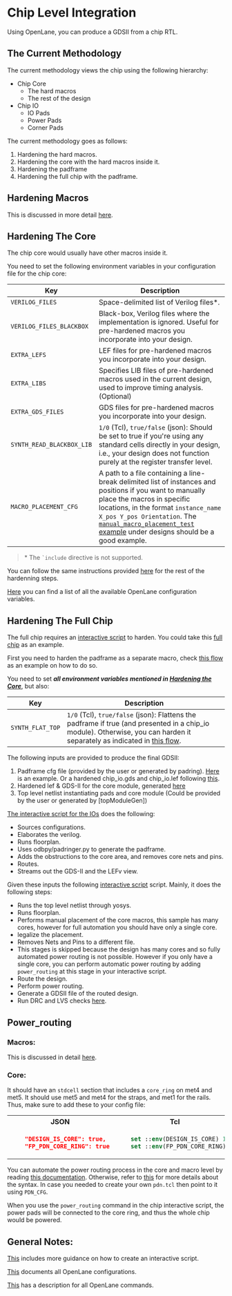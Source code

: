 # Chip Level Integration
Using OpenLane, you can produce a GDSII from a chip RTL.

## The Current Methodology

The current methodology views the chip using the following hierarchy:
- Chip Core
    - The hard macros
    - The rest of the design
- Chip IO
    - IO Pads
    - Power Pads
    - Corner Pads

The current methodology goes as follows:
1. Hardening the hard macros.
2. Hardening the core with the hard macros inside it.
3. Hardening the padframe
4. Hardening the full chip with the padframe.


## Hardening Macros

This is discussed in more detail [here][8].

## Hardening The Core

The chip core would usually have other macros inside it.

You need to set the following environment variables in your configuration file for the chip core:

| Key | Description |
|-|-|
| `VERILOG_FILES` | Space-delimited list of Verilog files*. |
| `VERILOG_FILES_BLACKBOX` | Black-box, Verilog files where the implementation is ignored. Useful for pre-hardened macros you incorporate into your design. |
| `EXTRA_LEFS` | LEF files for pre-hardened macros you incorporate into your design. |
| `EXTRA_LIBS` | Specifies LIB files of pre-hardened macros used in the current design, used to improve timing analysis. (Optional) |
| `EXTRA_GDS_FILES` | GDS files for pre-hardened macros you incorporate into your design. |
| `SYNTH_READ_BLACKBOX_LIB` | `1/0` (Tcl), `true/false` (json): Should be set to true if you're using any standard cells directly in your design, i.e., your design does not function purely at the register transfer level. |
| `MACRO_PLACEMENT_CFG` | A path to a file containing a line-break delimited list of instances and positions if you want to manually place the macros in specific locations, in the format `instance_name X_pos Y_pos Orientation`. The [`manual_macro_placement_test` example][9] under designs should be a good example. |
> \* The ``` `include ``` directive is not supported.

You can follow the same instructions provided [here][8] for the rest of the hardenning steps.

[Here][0] you can find a list of all the available OpenLane configuration variables.

## Hardening The Full Chip

The full chip requires an [interactive script][2] to harden. You could take this [full chip][5] as an example.

First you need to harden the padframe as a separate macro, check [this flow][4] as an example on how to do so.

You need to set ***all environment variables mentioned in [Hardening the Core](#hardening-the-core)***, but also:

| Key | Description |
|-|-|
| `SYNTH_FLAT_TOP` | `1/0` (Tcl), `true/false` (json): Flattens the padframe if true (and presented in a chip_io module). Otherwise, you can harden it separately as indicated in [this flow][4].  |

The following inputs are provided to produce the final GDSII:

1. Padframe cfg file (provided by the user or generated by padring). [Here][6] is an example. Or a hardened chip_io.gds and chip_io.lef following [this][4].
2. Hardened lef & GDS-II for the core module, generated [here](#hardening-the-core)
3. Top level netlist instantiating pads and core module (Could be provided by the user or generated by [topModuleGen])

[The interactive script for the IOs][4] does the following:
- Sources configurations.
- Elaborates the verilog.
- Runs floorplan.
- Uses odbpy/padringer.py to generate the padframe.
- Adds the obstructions to the core area, and removes core nets and pins.
- Routes.
- Streams out the GDS-II and the LEFv view.

Given these inputs the following [interactive script][5] script. Mainly, it does the following steps:
-  Runs the top level netlist through yosys.
-  Runs floorplan.
-  Performs manual placement of the core macros, this sample has many cores, however for full automation you should have only a single core.
-  legalize the placement.
-  Removes Nets and Pins to a different file.
-  This stages is skipped because the design has many cores and so fully automated power routing is not possible. However if you only have a single core, you can perform automatic power routing by adding `power_routing` at this stage in your interactive script.
-  Route the design.
-  Perform power routing.
-  Generate a GDSII file of the routed design.
-  Run DRC and LVS checks [here][11].

## Power_routing

### Macros:

This is discussed in detail [here][8].

### Core:

It should have an `stdcell` section that includes a `core_ring` on met4 and met5. It should use met5 and met4 for the straps, and met1 for the rails. Thus, make sure to add these to your config file:

<table>
<tr><th>JSON</th><th>Tcl</th></tr>
<tr>
<td>
    
```json
    "DESIGN_IS_CORE": true,
    "FP_PDN_CORE_RING": true
```


</td>
<td>

```tcl
    set ::env(DESIGN_IS_CORE) 1
    set ::env(FP_PDN_CORE_RING) 1
```
</td>
</tr>
</table>

You can automate the power routing process in the core and macro level by reading [this documentation][10]. Otherwise, refer to [this][3] for more details about the syntax. In case you needed to create your own `pdn.tcl` then point to it using `PDN_CFG`.

When you use the `power_routing` command in the chip interactive script, the power pads will be connected to the core ring, and thus the whole chip would be powered.

## General Notes:

[This][2] includes more guidance on how to create an interactive script.

[This][0] documents all OpenLane configurations.

[This][1] has a description for all OpenLane commands.

[0]: ../reference/configuration.md
[1]: ../reference/openlane_commands.md
[2]: ../reference/interactive_mode.md
[3]: https://openroad.readthedocs.io/en/latest/main/src/pdn/README.html
[4]: https://github.com/efabless/caravel/blob/9949306c42ded3cad03e1f4566d7cd1f8215b0bb/openlane/chip_io/interactive.tcl
[5]: https://github.com/efabless/caravel/blob/9949306c42ded3cad03e1f4566d7cd1f8215b0bb/openlane/caravel/interactive.tcl
[6]: https://github.com/efabless/caravel/blob/9949306c42ded3cad03e1f4566d7cd1f8215b0bb/openlane/chip_io/padframe.cfg
[8]: ./hardening_macros.md
[9]: https://github.com/The-OpenROAD-Project/openlane/tree/master/designs/manual_macro_placement_test
[10]: ./advanced_power_grid_control.md
[11]: https://github.com/efabless/caravel/blob/9949306c42ded3cad03e1f4566d7cd1f8215b0bb/openlane/caravel/interactive.lvs.tcl
